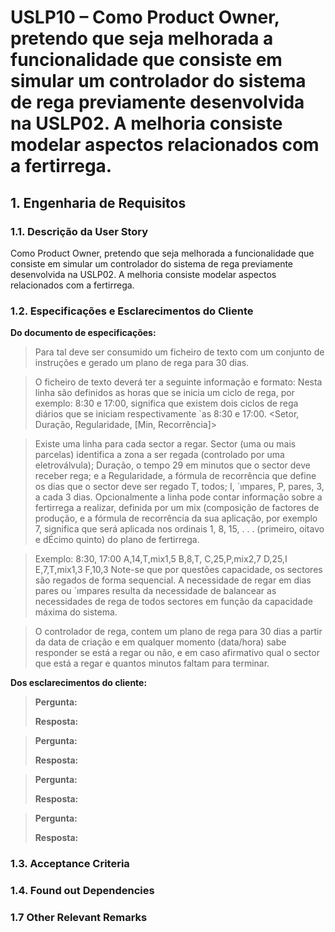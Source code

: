 # USLP10 – Como Product Owner, pretendo que seja melhorada a funcionalidade que consiste em simular um controlador do sistema de rega previamente desenvolvida na USLP02. A melhoria consiste modelar aspectos relacionados com a fertirrega.
## 1. Engenharia de Requisitos

### 1.1. Descrição da User Story

Como Product Owner, pretendo que seja melhorada a funcionalidade que consiste em simular um controlador do sistema de rega previamente desenvolvida na USLP02. A melhoria consiste modelar aspectos relacionados com a fertirrega.

### 1.2. Especificações e Esclarecimentos do Cliente

**Do documento de especificações:**

>Para tal deve ser consumido um ficheiro de texto com um conjunto de instruções e gerado um plano de rega para 30 dias.

>O ficheiro de texto deverá ter a seguinte informação e formato:
><Horas de rega>
Nesta linha são definidos as horas que se inicia um ciclo de rega, por exemplo: 8:30 e 17:00, significa que existem dois ciclos de rega diários que se iniciam respectivamente `as 8:30 e 17:00.
<Setor, Duração, Regularidade, [Min, Recorrência]>

>Existe uma linha para cada sector a regar. Sector (uma ou mais parcelas) identifica a zona a ser regada (controlado por uma eletroválvula);
Duração, o tempo 29 em minutos que o sector deve receber rega; e a Regularidade, a fórmula de recorrência que define os dias que o sector deve ser regado T, todos; I, ´ımpares, P, pares, 3, a cada 3 dias. Opcionalmente a linha pode contar informação sobre a fertirrega a realizar, definida por um mix (composição de factores de produção, e a fórmula de recorrência da sua aplicação, por exemplo 7, significa que será aplicada nos ordinais 1, 8, 15, . . . (primeiro, oitavo e dÉcimo quinto) do plano de fertirrega.

>Exemplo:
8:30, 17:00
A,14,T,mix1,5
B,8,T, C,25,P,mix2,7
D,25,I E,7,T,mix1,3
F,10,3
Note-se que por questões capacidade, os sectores são regados de forma sequencial. A necessidade de regar em dias pares ou ´ımpares resulta da necessidade de balancear as necessidades de rega de todos sectores em função da capacidade máxima do sistema.

>O controlador de rega, contem um plano de rega para 30 dias a partir da data de criação e em qualquer momento (data/hora) sabe responder se está a regar ou não, e em caso afirmativo qual o sector que está a regar e quantos minutos faltam para terminar.

**Dos esclarecimentos do cliente:**

> **Pergunta:**
>
> **Resposta:**


> **Pergunta:**
>
> **Resposta:**


> **Pergunta:**
>
> **Resposta:**


> **Pergunta:**
>
> **Resposta:**
### 1.3. Acceptance Criteria


### 1.4. Found out Dependencies


### 1.7 Other Relevant Remarks


